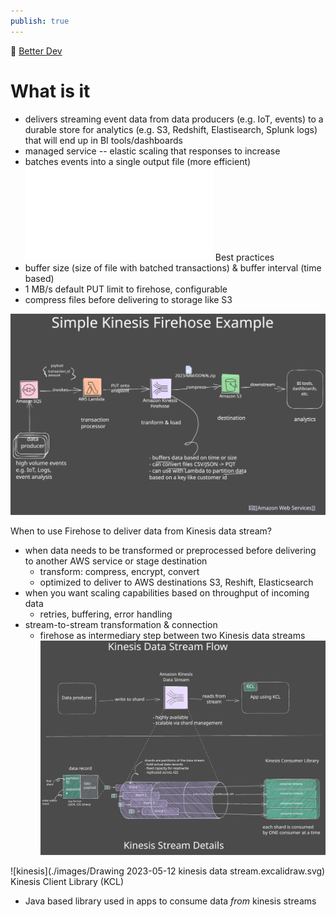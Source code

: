 ```yaml
---
publish: true
---
```

🎥 [Better Dev](https://www.youtube.com/watch?v=DPT3swb6zgI)
# What is it
- delivers streaming event data from data producers (e.g. IoT, events) to a durable store for analytics (e.g. S3, Redshift, Elastisearch, Splunk logs) that will end up in BI tools/dashboards 
- managed service -- elastic scaling that responses to increase
- batches events into a single output file (more efficient)
![Excalidraw/Drawing 2023-05-12 kinesis firehose example.excalidraw.md > ^group=StopAfGm](../Drawing%202023-05-12%20kinesis%20firehose%20example.excalidraw.md#groupstopafgm)
Best practices
- buffer size (size of file with batched transactions) & buffer interval (time based)
- 1 MB/s default PUT limit to firehose, configurable
- compress files before delivering to storage like S3

![Drawing 2023-05-12 kinesis firehose example.excalidraw.svg](./images/Drawing%202023-05-12%20kinesis%20firehose%20example.excalidraw.svg#)

When to use Firehose to deliver data from Kinesis data stream?
- when data needs to be transformed or preprocessed before delivering to another AWS service or stage destination
	- transform: compress, encrypt, convert
	- optimized to deliver to AWS destinations S3, Reshift, Elasticsearch
- when you want scaling capabilities based on throughput of incoming data
	- retries, buffering, error handling
- stream-to-stream transformation & connection
	- firehose as intermediary step between two Kinesis data streams
![Drawing 2023-05-12 kinesis data stream.excalidraw.svg](./images/Drawing%202023-05-12%20kinesis%20data%20stream.excalidraw.svg#)

![kinesis](./images/Drawing 2023-05-12 kinesis data stream.excalidraw.svg)
Kinesis Client Library (KCL)
- Java based library used in apps to consume data *from* kinesis streams